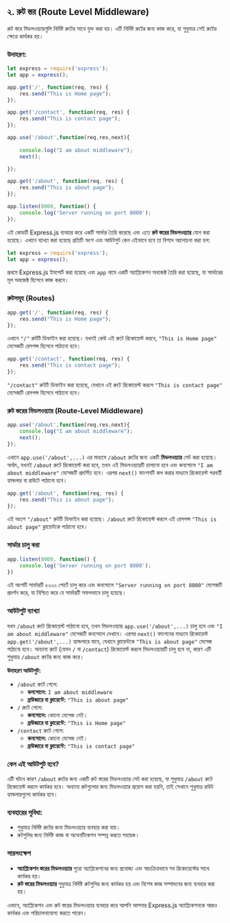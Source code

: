 ## ২. রুট স্তর (Route Level Middleware)

রুট স্তরে মিডলওয়্যারগুলি নির্দিষ্ট রুটের সাথে যুক্ত করা হয়। এটি নির্দিষ্ট রুটের জন্য কাজ করে, যা শুধুমাত্র সেই রুটের ক্ষেত্রে কার্যকর হয়।

### উদাহরণ:

```jsx
let express = require('express');
let app = express();

app.get('/', function(req, res) {
    res.send("This is Home page");
});

app.get('/contact', function(req, res) {
    res.send("This is contact page");
});

app.use('/about',function(req,res,next){
    
    console.log("I am about middleware");
    next();

});

app.get('/about', function(req, res) {
    res.send("This is about page");
});

app.listen(8000, function() {
    console.log('Server running on port 8000');
});

```

এই কোডটি Express.js ব্যবহার করে একটি সার্ভার তৈরি করেছে এবং এতে **রুট স্তরের মিডলওয়্যার** যোগ করা হয়েছে। এখানে ব্যাখ্যা করা হয়েছে প্রতিটি অংশ এবং আউটপুট কেন এইভাবে হবে তা বিশদে আলোচনা করা হল:

```jsx
let express = require('express');
let app = express();
```

প্রথমে Express.js ইমপোর্ট করা হয়েছে এবং `app` নামে একটি অ্যাপ্লিকেশন অবজেক্ট তৈরি করা হয়েছে, যা সার্ভারের মূল অবজেক্ট হিসেবে কাজ করবে।

### রুটসমূহ (Routes)

```jsx
app.get('/', function(req, res) {
    res.send("This is Home page");
});
```

এখানে `"/"` রুটটি ডিফাইন করা হয়েছে। যখনই কেউ এই রুটে রিকোয়েস্ট করবে, `"This is Home page"` মেসেজটি রেসপন্স হিসেবে পাঠানো হবে।

```jsx
app.get('/contact', function(req, res) {
    res.send("This is contact page");
});
```

`"/contact"` রুটটি ডিফাইন করা হয়েছে, যেখানে এই রুটে রিকোয়েস্ট করলে `"This is contact page"` মেসেজটি রেসপন্স হিসেবে পাঠানো হবে।

### রুট স্তরের মিডলওয়্যার (Route-Level Middleware)

```jsx
app.use('/about',function(req,res,next){
    console.log("I am about middleware");
    next();
});
```

এখানে `app.use('/about',...)` এর মাধ্যমে `/about` রুটের জন্য একটি **মিডলওয়্যার** সেট করা হয়েছে। অর্থাৎ, যখনই `/about` রুটে রিকোয়েস্ট করা হবে, তখন এই মিডলওয়্যারটি চালানো হবে এবং কনসোলে `"I am about middleware"` মেসেজটি প্রদর্শিত হবে। এরপর `next()` ফাংশনটি কল করার মাধ্যমে রিকোয়েস্ট পরবর্তী হ্যান্ডলার বা রাউটে পাঠানো হবে।

```jsx
app.get('/about', function(req, res) {
    res.send("This is about page");
});
```

এই অংশে `"/about"` রুটটি ডিফাইন করা হয়েছে। `/about` রুটে রিকোয়েস্ট করলে এই রেসপন্স `"This is about page"` ক্লায়েন্টকে পাঠানো হবে।

### সার্ভার চালু করা

```jsx
app.listen(8000, function() {
    console.log('Server running on port 8000');
})

```

এই অংশটি সার্ভারটি ৮০০০ পোর্টে চালু করে এবং কনসোলে `"Server running on port 8000"` মেসেজটি প্রদর্শন করে, যা নিশ্চিত করে যে সার্ভারটি সফলভাবে চালু হয়েছে।

### আউটপুট ব্যাখ্যা

যখন `/about` রুটে রিকোয়েস্ট পাঠানো হবে, তখন মিডলওয়্যার `app.use('/about',...)` চালু হবে এবং `"I am about middleware"` মেসেজটি কনসোলে দেখাবে। এরপর `next()` ফাংশনের মাধ্যমে রিকোয়েস্ট `app.get('/about',...)` হ্যান্ডলারে যাবে, যেখানে ক্লায়েন্টকে `"This is about page"` মেসেজ পাঠানো হবে। অন্যান্য রুটে (যেমন `/` বা `/contact`) রিকোয়েস্ট করলে মিডলওয়্যারটি চালু হবে না, কারণ এটি শুধুমাত্র `/about` রুটের জন্য কাজ করে।

**উদাহরণ আউটপুট:**

- `/about` রুটে গেলে:
    - **কনসোলে:** `I am about middleware`
    - **ব্রাউজারে বা ক্লায়েন্টে:** `"This is about page"`
- `/` রুটে গেলে:
    - **কনসোলে:** কোনো মেসেজ নেই।
    - **ব্রাউজারে বা ক্লায়েন্টে:** `"This is Home page"`
- `/contact` রুটে গেলে:
    - **কনসোলে:** কোনো মেসেজ নেই।
    - **ব্রাউজারে বা ক্লায়েন্টে:** `"This is contact page"`

### কেন এই আউটপুট হবে?

এটি ঘটবে কারণ `/about` রুটের জন্য একটি রুট স্তরের মিডলওয়্যার সেট করা হয়েছে, যা শুধুমাত্র `/about` রুটে রিকোয়েস্ট করলে কার্যকর হবে। অন্যান্য রুটগুলোর জন্য মিডলওয়্যার প্রয়োগ করা হয়নি, তাই সেখানে শুধুমাত্র রাউট হ্যান্ডলারগুলো কার্যকর হবে।

### ব্যবহারের সুবিধা:

- শুধুমাত্র নির্দিষ্ট রুটের জন্য মিডলওয়্যার ব্যবহার করা যায়।
- রুটগুলির জন্য নির্দিষ্ট কাজ বা অথেনটিকেশন সম্পন্ন করতে সহায়ক।

### সারসংক্ষেপ

- **অ্যাপ্লিকেশন স্তরের মিডলওয়্যার** পুরো অ্যাপ্লিকেশনের জন্য প্রযোজ্য এবং স্বয়ংক্রিয়ভাবে সব রিকোয়েস্টের সাথে কার্যকর হয়।
- **রুট স্তরের মিডলওয়্যার** শুধুমাত্র নির্দিষ্ট রুটগুলির জন্য কার্যকর হয় এবং বিশেষ কাজ সম্পাদনের জন্য ব্যবহার করা হয়।

এভাবে, অ্যাপ্লিকেশন এবং রুট স্তরের মিডলওয়্যার ব্যবহার করে আপনি আপনার Express.js অ্যাপ্লিকেশনকে আরও কার্যকর এবং পরিচালনাযোগ্য করতে পারেন।